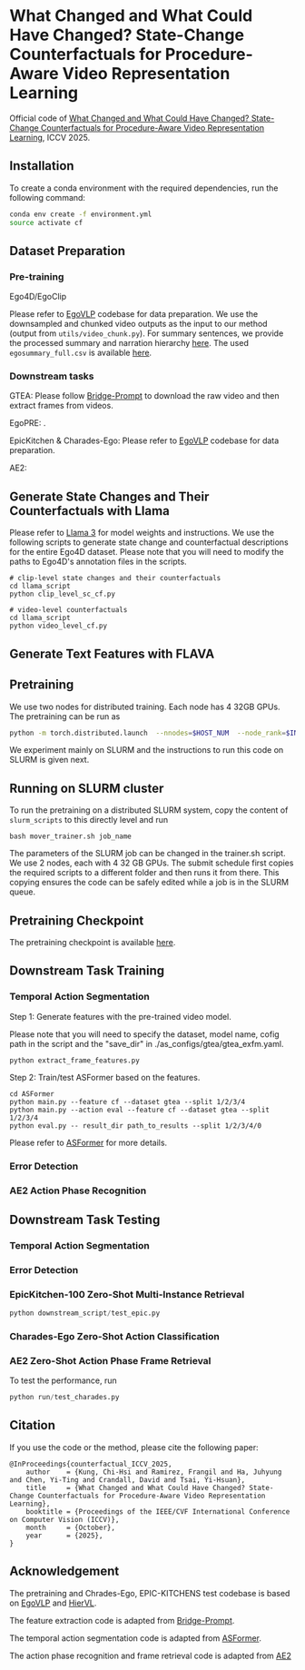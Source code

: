 # What Changed and What Could Have Changed? State-Change Counterfactuals for Procedure-Aware Video Representation Learning

Official code of [What Changed and What Could Have Changed? State-Change Counterfactuals for Procedure-Aware Video Representation Learning]([https://openaccess.thecvf.com/content/CVPR2023/html/Ashutosh_HierVL_Learning_Hierarchical_Video-Language_Embeddings_CVPR_2023_paper.html](https://arxiv.org/abs/2503.21055)), ICCV 2025.

## Installation

To create a conda environment with the required dependencies, run the following command:

```bash
conda env create -f environment.yml
source activate cf
```

## Dataset Preparation

### Pre-training

Ego4D/EgoClip

Please refer to [EgoVLP](https://github.com/showlab/EgoVLP) codebase for data preparation. We use the downsampled and chunked video outputs as the input to our method (output from `utils/video_chunk.py`). For summary sentences, we provide the processed summary and narration hierarchy [here](https://dl.fbaipublicfiles.com/hiervl/summary_clips_hierarchy_full.json). The used `egosummary_full.csv` is available [here](https://dl.fbaipublicfiles.com/hiervl/egosummary_full.csv).

### Downstream tasks

GTEA: Please follow [Bridge-Prompt](https://github.com/ttlmh/Bridge-Prompt) to download the raw video and then extract frames from videos.

EgoPRE: .

EpicKitchen & Charades-Ego: Please refer to [EgoVLP](https://github.com/showlab/EgoVLP) codebase for data preparation.

AE2:

## Generate State Changes and Their Counterfactuals with Llama

Please refer to [Llama 3](https://github.com/meta-llama/llama3) for model weights and instructions. We use the following scripts to generate state change and counterfactual descriptions for the entire Ego4D dataset. Please note that you will need to modify the paths to Ego4D's annotation files in the scripts.

```
# clip-level state changes and their counterfactuals
cd llama_script
python clip_level_sc_cf.py

# video-level counterfactuals
cd llama_script
python video_level_cf.py
```


## Generate Text Features with FLAVA

## Pretraining

We use two nodes for distributed training. Each node has 4 32GB GPUs. The pretraining can be run as

```bash
python -m torch.distributed.launch  --nnodes=$HOST_NUM  --node_rank=$INDEX  --master_addr $CHIEF_IP  --nproc_per_node $HOST_GPU_NUM  --master_port 8081  run/train_egoaggregate.py --config configs/pt/egoaggregation.json
```

We experiment mainly on SLURM and the instructions to run this code on SLURM is given next.

## Running on SLURM cluster

To run the pretraining on a distributed SLURM system, copy the content of `slurm_scripts` to this directly level and run

```
bash mover_trainer.sh job_name
```

The parameters of the SLURM job can be changed in the trainer.sh script. We use 2 nodes, each with 4 32 GB GPUs. The submit schedule first copies the required scripts to a different folder and then runs it from there. This copying ensures the code can be safely edited while a job is in the SLURM queue.

## Pretraining Checkpoint

The pretraining checkpoint is available [here](https://drive.google.com/drive/folders/1fNGuHmyzqygvgbvvE07GylB90kt-NlTi).


## Downstream Task Training

### Temporal Action Segmentation
Step 1: Generate features with the pre-trained video model. 

Please note that you will need to specify the dataset, model name, cofig path in the script and the "save_dir" in ./as_configs/gtea/gtea_exfm.yaml.

```
python extract_frame_features.py
```

Step 2: Train/test ASFormer based on the features.

```
cd ASFormer
python main.py --feature cf --dataset gtea --split 1/2/3/4
python main.py --action eval --feature cf --dataset gtea --split 1/2/3/4
python eval.py -- result_dir path_to_results --split 1/2/3/4/0
```

Please refer to [ASFormer](https://github.com/ChinaYi/ASFormer) for more details.

### Error Detection

### AE2 Action Phase Recognition

## Downstream Task Testing

### Temporal Action Segmentation

### Error Detection

### EpicKitchen-100 Zero-Shot Multi-Instance Retrieval

```python
python downstream_script/test_epic.py
```

### Charades-Ego Zero-Shot Action Classification

### AE2 Zero-Shot Action Phase Frame Retrieval


To test the performance, run

```python
python run/test_charades.py
```


## Citation

If you use the code or the method, please cite the following paper:

```bibtek
@InProceedings{counterfactual_ICCV_2025,
    author    = {Kung, Chi-Hsi and Ramirez, Frangil and Ha, Juhyung and Chen, Yi-Ting and Crandall, David and Tsai, Yi-Hsuan},
    title     = {What Changed and What Could Have Changed? State-Change Counterfactuals for Procedure-Aware Video Representation Learning},
    booktitle = {Proceedings of the IEEE/CVF International Conference on Computer Vision (ICCV)},
    month     = {October},
    year      = {2025},
}
```

## Acknowledgement

The pretraining and Chrades-Ego, EPIC-KITCHENS test codebase is based on [EgoVLP](https://github.com/showlab/EgoVLP) and [HierVL](https://github.com/facebookresearch/HierVL). 

The feature extraction code is adapted from [Bridge-Prompt](https://github.com/ttlmh/Bridge-Prompt).

The temporal action segmentation code is adapted from [ASFormer](https://github.com/ChinaYi/ASFormer).

The action phase recognition and frame retrieval code is adapted from [AE2]()
